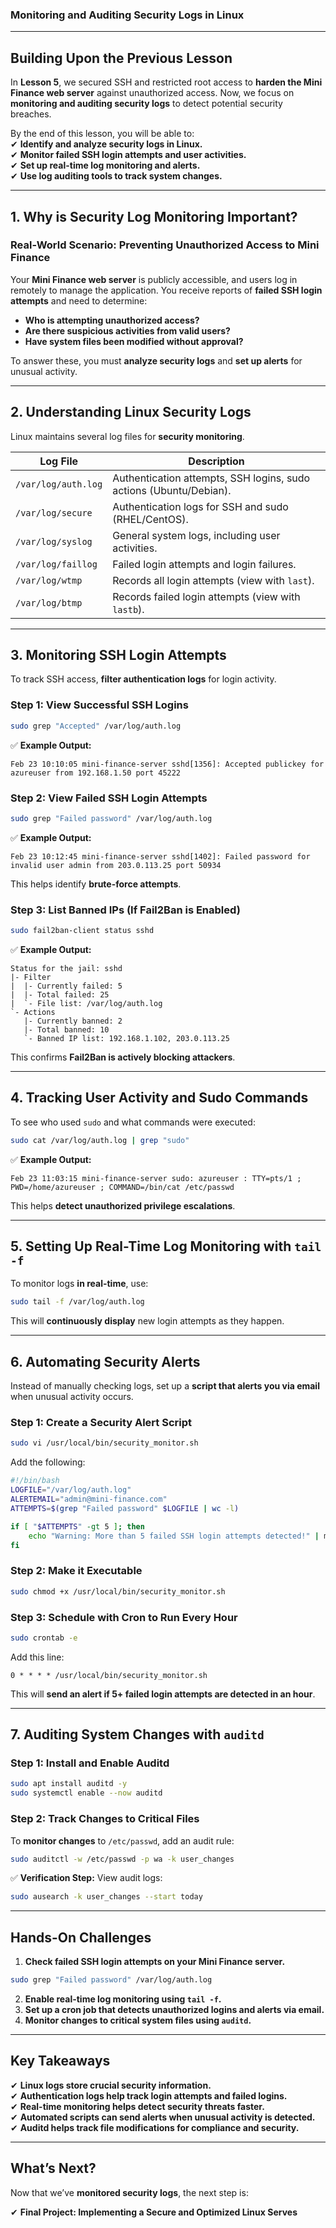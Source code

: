 ### **Monitoring and Auditing Security Logs in Linux**  

---

## **Building Upon the Previous Lesson**  

In **Lesson 5**, we secured SSH and restricted root access to **harden the Mini Finance web server** against unauthorized access. Now, we focus on **monitoring and auditing security logs** to detect potential security breaches.  

By the end of this lesson, you will be able to:  
✔ **Identify and analyze security logs in Linux.**  
✔ **Monitor failed SSH login attempts and user activities.**  
✔ **Set up real-time log monitoring and alerts.**  
✔ **Use log auditing tools to track system changes.**  

---

## **1. Why is Security Log Monitoring Important?**  

### **Real-World Scenario: Preventing Unauthorized Access to Mini Finance**  

Your **Mini Finance web server** is publicly accessible, and users log in remotely to manage the application. You receive reports of **failed SSH login attempts** and need to determine:  

- **Who is attempting unauthorized access?**  
- **Are there suspicious activities from valid users?**  
- **Have system files been modified without approval?**  

To answer these, you must **analyze security logs** and **set up alerts** for unusual activity.

---

## **2. Understanding Linux Security Logs**  

Linux maintains several log files for **security monitoring**.  

| Log File | Description |
|----------|------------|
| `/var/log/auth.log` | Authentication attempts, SSH logins, sudo actions (Ubuntu/Debian). |
| `/var/log/secure` | Authentication logs for SSH and sudo (RHEL/CentOS). |
| `/var/log/syslog` | General system logs, including user activities. |
| `/var/log/faillog` | Failed login attempts and login failures. |
| `/var/log/wtmp` | Records all login attempts (view with `last`). |
| `/var/log/btmp` | Records failed login attempts (view with `lastb`). |

---

## **3. Monitoring SSH Login Attempts**  

To track SSH access, **filter authentication logs** for login activity.

### **Step 1: View Successful SSH Logins**  
```bash
sudo grep "Accepted" /var/log/auth.log
```
✅ **Example Output:**  
```
Feb 23 10:10:05 mini-finance-server sshd[1356]: Accepted publickey for azureuser from 192.168.1.50 port 45222
```

### **Step 2: View Failed SSH Login Attempts**  
```bash
sudo grep "Failed password" /var/log/auth.log
```
✅ **Example Output:**  
```
Feb 23 10:12:45 mini-finance-server sshd[1402]: Failed password for invalid user admin from 203.0.113.25 port 50934
```
This helps identify **brute-force attempts**.

### **Step 3: List Banned IPs (If Fail2Ban is Enabled)**  
```bash
sudo fail2ban-client status sshd
```
✅ **Example Output:**  
```
Status for the jail: sshd
|- Filter
|  |- Currently failed: 5
|  |- Total failed: 25
|  `- File list: /var/log/auth.log
`- Actions
   |- Currently banned: 2
   |- Total banned: 10
   `- Banned IP list: 192.168.1.102, 203.0.113.25
```
This confirms **Fail2Ban is actively blocking attackers**.

---

## **4. Tracking User Activity and Sudo Commands**  

To see who used `sudo` and what commands were executed:  

```bash
sudo cat /var/log/auth.log | grep "sudo"
```
✅ **Example Output:**  
```
Feb 23 11:03:15 mini-finance-server sudo: azureuser : TTY=pts/1 ; PWD=/home/azureuser ; COMMAND=/bin/cat /etc/passwd
```
This helps **detect unauthorized privilege escalations**.

---

## **5. Setting Up Real-Time Log Monitoring with `tail -f`**  

To monitor logs **in real-time**, use:  

```bash
sudo tail -f /var/log/auth.log
```
This will **continuously display** new login attempts as they happen.

---

## **6. Automating Security Alerts**  

Instead of manually checking logs, set up a **script that alerts you via email** when unusual activity occurs.

### **Step 1: Create a Security Alert Script**  
```bash
sudo vi /usr/local/bin/security_monitor.sh
```
Add the following:
```bash
#!/bin/bash
LOGFILE="/var/log/auth.log"
ALERTEMAIL="admin@mini-finance.com"
ATTEMPTS=$(grep "Failed password" $LOGFILE | wc -l)

if [ "$ATTEMPTS" -gt 5 ]; then
    echo "Warning: More than 5 failed SSH login attempts detected!" | mail -s "Security Alert" $ALERTEMAIL
fi
```
### **Step 2: Make it Executable**  
```bash
sudo chmod +x /usr/local/bin/security_monitor.sh
```
### **Step 3: Schedule with Cron to Run Every Hour**  
```bash
sudo crontab -e
```
Add this line:
```
0 * * * * /usr/local/bin/security_monitor.sh
```
This will **send an alert if 5+ failed login attempts are detected in an hour**.

---

## **7. Auditing System Changes with `auditd`**  

### **Step 1: Install and Enable Auditd**  
```bash
sudo apt install auditd -y
sudo systemctl enable --now auditd
```

### **Step 2: Track Changes to Critical Files**  
To **monitor changes** to `/etc/passwd`, add an audit rule:
```bash
sudo auditctl -w /etc/passwd -p wa -k user_changes
```
✅ **Verification Step:** View audit logs:
```bash
sudo ausearch -k user_changes --start today
```

---

## **Hands-On Challenges**  

1. **Check failed SSH login attempts on your Mini Finance server.**  
```bash
sudo grep "Failed password" /var/log/auth.log
```
2. **Enable real-time log monitoring using `tail -f`.**  
3. **Set up a cron job that detects unauthorized logins and alerts via email.**  
4. **Monitor changes to critical system files using `auditd`.**  

---

## **Key Takeaways**  

✔ **Linux logs store crucial security information.**  
✔ **Authentication logs help track login attempts and failed logins.**  
✔ **Real-time monitoring helps detect security threats faster.**  
✔ **Automated scripts can send alerts when unusual activity is detected.**  
✔ **Auditd helps track file modifications for compliance and security.**  

---

## **What’s Next?**  

Now that we’ve **monitored security logs**, the next step is:  

✔ **Final Project: Implementing a Secure and Optimized Linux Serves**
